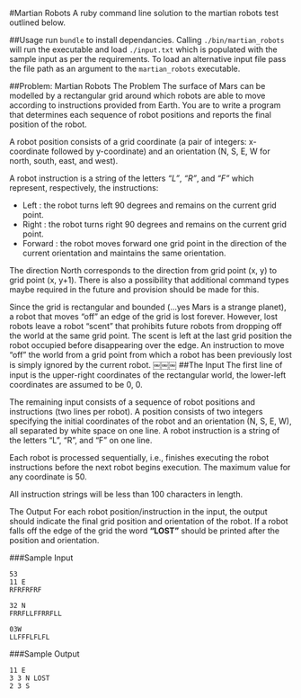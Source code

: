 #Martian Robots
A ruby command line solution to the martian robots test outlined below.

##Usage
run `bundle` to install dependancies. Calling `./bin/martian_robots` will run the executable and load `./input.txt` which is populated with the sample input as per the requirements. To load an alternative input file pass the file path as an argument to the `martian_robots` executable.

##Problem: Martian Robots The Problem
The surface of Mars can be modelled by a rectangular grid around which robots are able to move according to instructions provided from Earth. You are to write a program that determines each sequence of robot positions and reports the final position of the robot.

A robot position consists of a grid coordinate (a pair of integers: x-coordinate followed by y-coordinate) and an orientation (N, S, E, W for north, south, east, and west).

A robot instruction is a string of the letters *“L”*, *“R”*, and *“F”* which represent, respectively, the instructions:
 - Left : the robot turns left 90 degrees and remains on the current grid point.
 - Right : the robot turns right 90 degrees and remains on the current grid point.
 - Forward : the robot moves forward one grid point in the direction of the current orientation and maintains the same orientation.

The direction North corresponds to the direction from grid point (x, y) to grid point (x, y+1). There is also a possibility that additional command types maybe required in the future and provision should be made for this.

Since the grid is rectangular and bounded (...yes Mars is a strange planet), a robot that moves “off” an edge of the grid is lost forever. However, lost robots leave a robot “scent” that prohibits future robots from dropping off the world at the same grid point. The scent is left at the last grid position the robot occupied before disappearing over the edge. An instruction to move “off” the world from a grid point from which a robot has been previously lost is simply ignored by the current robot.
￼￼￼
##The Input
The first line of input is the upper-right coordinates of the rectangular world, the lower-left coordinates are assumed to be 0, 0.

The remaining input consists of a sequence of robot positions and instructions (two lines per robot). A position consists of two integers specifying the initial coordinates of the robot and an orientation (N, S, E, W), all separated by white space on one line. A robot instruction is a string of the letters “L”, “R”, and “F” on one line.

Each robot is processed sequentially, i.e., finishes executing the robot instructions before the next robot begins execution.
The maximum value for any coordinate is 50.

All instruction strings will be less than 100 characters in length.

The Output
For each robot position/instruction in the input, the output should indicate the final grid position and orientation of the robot. If a robot falls off the edge of the grid the word **“LOST”** should be printed after the position and orientation.

###Sample Input
```
53
11 E
RFRFRFRF

32 N
FRRFLLFFRRFLL

03W
LLFFFLFLFL
```
###Sample Output
```
11 E
3 3 N LOST
2 3 S
```